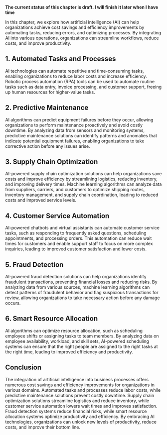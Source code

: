 **The current status of this chapter is draft. I will finish it later when I have time**

In this chapter, we explore how artificial intelligence (AI) can help organizations achieve cost savings and efficiency improvements by automating tasks, reducing errors, and optimizing processes. By integrating AI into various operations, organizations can streamline workflows, reduce costs, and improve productivity.

**1. Automated Tasks and Processes**
------------------------------------

AI technologies can automate repetitive and time-consuming tasks, enabling organizations to reduce labor costs and increase efficiency. Robotic process automation (RPA) tools can be used to automate routine tasks such as data entry, invoice processing, and customer support, freeing up human resources for higher-value tasks.

**2. Predictive Maintenance**
-----------------------------

AI algorithms can predict equipment failures before they occur, allowing organizations to perform maintenance proactively and avoid costly downtime. By analyzing data from sensors and monitoring systems, predictive maintenance solutions can identify patterns and anomalies that indicate potential equipment failures, enabling organizations to take corrective action before any issues arise.

**3. Supply Chain Optimization**
--------------------------------

AI-powered supply chain optimization solutions can help organizations save costs and improve efficiency by streamlining logistics, reducing inventory, and improving delivery times. Machine learning algorithms can analyze data from suppliers, carriers, and customers to optimize shipping routes, inventory management, and supply chain coordination, leading to reduced costs and improved service levels.

**4. Customer Service Automation**
----------------------------------

AI-powered chatbots and virtual assistants can automate customer service tasks, such as responding to frequently asked questions, scheduling appointments, and processing orders. This automation can reduce wait times for customers and enable support staff to focus on more complex inquiries, leading to improved customer satisfaction and lower costs.

**5. Fraud Detection**
----------------------

AI-powered fraud detection solutions can help organizations identify fraudulent transactions, preventing financial losses and reducing risks. By analyzing data from various sources, machine learning algorithms can detect patterns of fraudulent behavior and flag suspicious transactions for review, allowing organizations to take necessary action before any damage occurs.

**6. Smart Resource Allocation**
--------------------------------

AI algorithms can optimize resource allocation, such as scheduling employee shifts or assigning tasks to team members. By analyzing data on employee availability, workload, and skill sets, AI-powered scheduling systems can ensure that the right people are assigned to the right tasks at the right time, leading to improved efficiency and productivity.

**Conclusion**
--------------

The integration of artificial intelligence into business processes offers numerous cost savings and efficiency improvements for organizations in various domains. Automated tasks and processes reduce labor costs, while predictive maintenance solutions prevent costly downtime. Supply chain optimization solutions streamline logistics and reduce inventory, while customer service automation lowers wait times and improves satisfaction. Fraud detection systems reduce financial risks, while smart resource allocation systems optimize productivity and efficiency. By embracing AI technologies, organizations can unlock new levels of productivity, reduce costs, and improve their bottom line.

